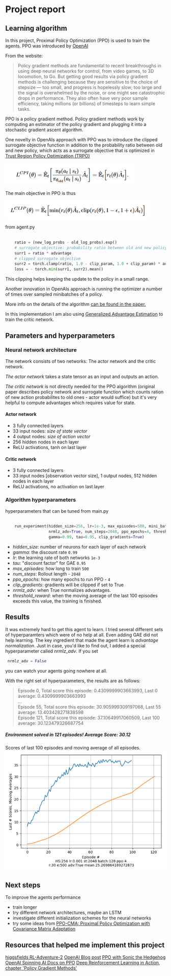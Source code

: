 # Project report

## Learning algorithm

In this project, Proximal Policy Optimization (PPO) is used to train the agents. PPO was introduced by [OpenAI](https://openai.com/blog/openai-baselines-ppo/) 

From the website:

> Policy gradient methods are fundamental to recent breakthroughs in using deep neural networks for control, from video games, to 3D
> locomotion, to Go. But getting good results via policy gradient methods is challenging because they are sensitive to the choice of
> stepsize — too small, and progress is hopelessly slow; too large and the signal is overwhelmed by the noise, or one might see catastrophic
> drops in performance. They also often have very poor sample efficiency, taking millions (or billions) of timesteps to learn simple tasks.

PPO is a policy gradient method. Policy gradient methods work by computing 
an estimator of the policy gradient and plugging it into a stochastic gradient ascent algorithm.  

One novelty in OpenAIs approach with PPO was to introduce the clipped surrogate objective function in addition to 
the probability ratio between old and new policy, which acts as a surrogate objective that is optimized 
in [Trust Region Policy Optimization (TRPO)](https://arxiv.org/abs/1502.05477)

![TRPO objective](assets/trpo_objective.png)

The main objective in PPO is thus

![PPO objective](assets/ppo_objective.png)

from agent.py

```python

    ratio = (new_log_probs - old_log_probs).exp()
    # surrogate objective: probability ratio between old and new policy
    surr1 = ratio * advantage
    # clipped surrogate objective
    surr2 = torch.clamp(ratio, 1.0 - clip_param, 1.0 + clip_param) * advantage
    loss = - torch.min(surr1, surr2).mean()
```

This clipping helps keeping the update to the policy in a small range. 

Another innovation in OpenAIs approach is running the optimizer a number of times over sampled minibatches of a policy.

More info on the details of the algorithm [can be found in the paper.](https://arxiv.org/abs/1707.06347)

In this implementation I am also using [Generalized Advantage Estimation](https://arxiv.org/abs/1506.02438) to train 
the critic network.

## Parameters and hyperparameters

### Neural network architecture

The network consists of two networks: The actor network and the critic network.

*The actor network* takes a state tensor as an input and outputs an action.

*The critic network* is not directly needed for the PPO algorithm (original paper describes policy network and surrogate function which counts ration of new action probabilites to old ones - actor would suffice) but it's very helpful to compute advantages which requires value for state.

#### Actor network

- 3 fully connected layers
- 33 input nodes: _size of state vector_
- 4 output nodes: _size of action vector_
- 256 hidden nodes in each layer
- ReLU activations, tanh on last layer

#### Critic network

- 3 fully connected layers
- 33 input nodes [observation vector size], 1 output nodes, 512 hidden nodes in each layer
- ReLU activations, no activation on last layer

### Algorithm hyperparameters

hyperparameters that can be tuned
from main.py

````python

    run_experiment(hidden_size=256, lr=1e-3, max_episodes=500, mini_batch_size=128,
                   nrmlz_adv=True, num_steps=2048, ppo_epochs=4, threshold_reward=30,
                   gamma=0.99, tau=0.95, clip_gradients=True)

````

- _hidden_size_: number of neurons for each layer of each network
- _gamma_: the discount rate  `0.99`
- _lr_: the learning rate of both networks `1e-3`
- _tau_: "discount factor" for GAE `0.95`
- _max_episodes_:  how long to train `500`
- _num_steps_:  Rollout length - `2048`
- _ppo_epochs_: how many epochs to run PPO - `4`
- _clip_gradients_: gradients will be clipped if set to True
- _nrmlz_adv_: when True normalizes advantages.
- _threshold_reward_: when the moving average of the last 100 episodes exceeds this value, the training is finished. 

## Results

It was extremely hard to get this agent to learn. I tried several different sets of hyperparamters 
which were of no help at all. Even adding GAE did not help learning. The key ingredient that made the agent learn is 
*advantage normalization*. Just in case, you'd like to find out, I added a special hyperparameter called _nrmlz_adv_.
If you set
```python
 nrmlz_adv = False
```
you can watch your agents going nowhere at all.

With the right set of hyperparameters, the results are as follows:

> Episode 0, Total score this episode: 0.4309999903663993, Last 0 average: 0.4309999903663993<br>
> ...<br>
> Episode 55, Total score this episode: 30.905999309197068, Last 55 average: 13.403428271838598<br>
> Episode 121, Total score this episode: 37.10649917060509, Last 100 average: 30.123479326687754

##### Environment solved in 121 episodes!	Average Score: 30.12

Scores of last 100 episodes and moving average of all episodes.
![results](assets/plot_last100_and_avg.png)

## Next steps
To improve the agents performance
- train longer
- try different network architectures, maybe an LSTM
- investigate different initialization schemes for the neural networks
- try some ideas from [PPO-CMA: Proximal Policy Optimization with Covariance Matrix Adaptation](https://arxiv.org/abs/1810.02541v5)

## Resources that helped me implement this project

[higgsfields RL-Adventure-2](https://github.com/higgsfield/RL-Adventure-2/blob/master/3.ppo.ipynb)
[OpenAI Blog post](https://openai.com/blog/openai-baselines-ppo/)
[PPO with Sonic the Hedgehog](https://towardsdatascience.com/proximal-policy-optimization-ppo-with-sonic-the-hedgehog-2-and-3-c9c21dbed5e)
[OpenAI Spinning AI Docs on PPO](https://spinningup.openai.com/en/latest/algorithms/ppo.html)
[Deep Reinforcement Learning in Action, chapter 'Policy Gradient Methods'](https://www.manning.com/books/deep-reinforcement-learning-in-action)

